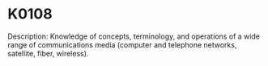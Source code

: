 # K0108
Description: Knowledge of concepts, terminology, and operations of a wide range of communications media (computer and telephone networks, satellite, fiber, wireless).

